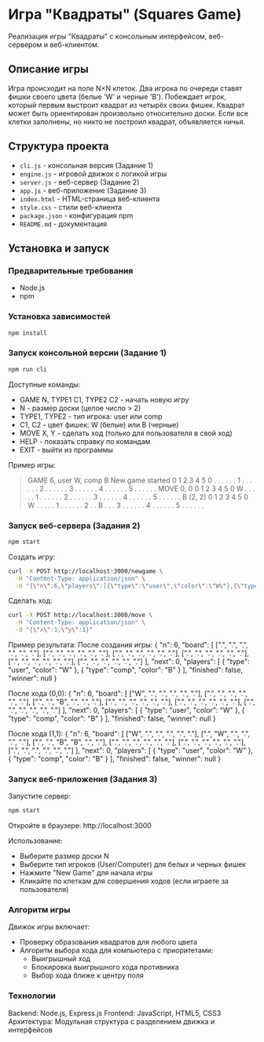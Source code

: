 # Игра "Квадраты" (Squares Game)

Реализация игры "Квадраты" с консольным интерфейсом, веб-сервером и веб-клиентом.

## Описание игры

Игра происходит на поле N×N клеток. Два игрока по очереди ставят фишки своего цвета (белые 'W' и черные 'B'). Побеждает игрок, который первым выстроит квадрат из четырёх своих фишек. Квадрат может быть ориентирован произвольно относительно доски. Если все клетки заполнены, но никто не построил квадрат, объявляется ничья.

## Структура проекта

- `cli.js` - консольная версия (Задание 1)
- `engine.js` - игровой движок с логикой игры
- `server.js` - веб-сервер (Задание 2) 
- `app.js` - веб-приложение (Задание 3)
- `index.html` - HTML-страница веб-клиента
- `style.css` - стили веб-клиента
- `package.json` - конфигурация npm
- `README.md` - документация

## Установка и запуск

### Предварительные требования
- Node.js
- npm

### Установка зависимостей
```bash
npm install
```

### Запуск консольной версии (Задание 1)
```bash
npm run cli
```
Доступные команды:

- GAME N, TYPE1 C1, TYPE2 C2 - начать новую игру
- N - размер доски (целое число > 2)
- TYPE1, TYPE2 - тип игрока: user или comp
- C1, C2 - цвет фишек: W (белые) или B (черные)
- MOVE X, Y - сделать ход (только для пользователя в свой ход)
- HELP - показать справку по командам
- EXIT - выйти из программы

Пример игры:

> GAME 6, user W, comp B
New game started
   0  1  2  3  4  5
 0 .  .  .  .  .  .
 1 .  .  .  .  .  .
 2 .  .  .  .  .  .
 3 .  .  .  .  .  .
 4 .  .  .  .  .  .
 5 .  .  .  .  .  .
> MOVE 0, 0
   0  1  2  3  4  5
 0 W  .  .  .  .  .
 1 .  .  .  .  .  .
 2 .  .  .  .  .  .
 3 .  .  .  .  .  .
 4 .  .  .  .  .  .
 5 .  .  .  .  .  .
B (2, 2)
   0  1  2  3  4  5
 0 W  .  .  .  .  .
 1 .  .  .  .  .  .
 2 .  .  B  .  .  .
 3 .  .  .  .  .  .
 4 .  .  .  .  .  .
 5 .  .  .  .  .  .

### Запуск веб-сервера (Задания 2)
```bash
npm start
```
Создать игру:
```bash
curl -X POST http://localhost:3000/newgame \
  -H "Content-Type: application/json" \
  -d "{\"n\":6,\"players\":[{\"type\":\"user\",\"color\":\"W\"},{\"type\":\"comp\",\"color\":\"B\"}]}"
```  
Сделать ход:
```bash
curl -X POST http://localhost:3000/move \
  -H "Content-Type: application/json" \
  -d "{\"x\":1,\"y\":1}"
```
Пример результата:
После создания игры:
{
  "n": 6,
  "board": [
    [".", ".", ".", ".", ".", "."],
    [".", ".", ".", ".", ".", "."],
    [".", ".", ".", ".", ".", "."],
    [".", ".", ".", ".", ".", "."],
    [".", ".", ".", ".", ".", "."],
    [".", ".", ".", ".", ".", "."]
  ],
  "next": 0,
  "players": [
    {
      "type": "user",
      "color": "W"
    },
    {
      "type": "comp",
      "color": "B"
    }
  ],
  "finished": false,
  "winner": null
}

После хода (0,0):
{
  "n": 6,
  "board": [
    ["W", ".", ".", ".", ".", "."],
    [".", ".", ".", ".", ".", "."],
    [".", ".", "B", ".", ".", "."],
    [".", ".", ".", ".", ".", "."],
    [".", ".", ".", ".", ".", "."],
    [".", ".", ".", ".", ".", "."]
  ],
  "next": 0,
  "players": [
    {
      "type": "user",
      "color": "W"
    },
    {
      "type": "comp",
      "color": "B"
    }
  ],
  "finished": false,
  "winner": null
}

После хода (1,1):
{
  "n": 6,
  "board": [
    ["W", ".", ".", ".", ".", "."],
    [".", "W", ".", ".", ".", "."],
    [".", ".", "B", "B", ".", "."],
    [".", ".", ".", ".", ".", "."],
    [".", ".", ".", ".", ".", "."],
    [".", ".", ".", ".", ".", "."]
  ],
  "next": 0,
  "players": [
    {
      "type": "user",
      "color": "W"
    },
    {
      "type": "comp",
      "color": "B"
    }
  ],
  "finished": false,
  "winner": null
}

### Запуск веб-приложения (Задания 3)
Запустите сервер:
```bash
npm start
```
Откройте в браузере:
http://localhost:3000

Использование:

- Выберите размер доски N
- Выберите тип игроков (User/Computer) для белых и черных фишек
- Нажмите "New Game" для начала игры
- Кликайте по клеткам для совершения ходов (если играете за пользователя)

### Алгоритм игры
Движок игры включает:
- Проверку образования квадратов для любого цвета
- Алгоритм выбора хода для компьютера с приоритетами:
    - Выигрышный ход
    - Блокировка выигрышного хода противника
    - Выбор хода ближе к центру поля

### Технологии
Backend: Node.js, Express.js
Frontend: JavaScript, HTML5, CSS3
Архитектура: Модульная структура с разделением движка и интерфейсов
